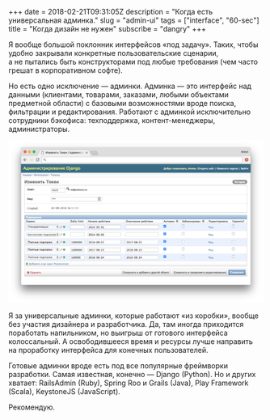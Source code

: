+++
date = 2018-02-21T09:31:05Z
description = "Когда есть универсальная админка."
slug = "admin-ui"
tags = ["interface", "60-sec"]
title = "Когда дизайн не нужен"
subscribe = "dangry"
+++

Я вообще большой поклонник интерфейсов «под задачу». Таких, чтобы удобно закрывали конкретные пользовательские сценарии, а не пытались быть конструкторами под любые требования (чем часто грешат в корпоративном софте).

Но есть одно исключение — админки. Админка — это интерфейс над данными (клиентами, товарами, заказами, любыми объектами предметной области) с базовыми возможностями вроде поиска, фильтрации и редактирования. Работают с админкой исключительно сотрудники бэкофиса: техподдержка, контент-менеджеры, администраторы.

![Типичная админка](admin-ui.png)

Я за универсальные админки, которые работают «из коробки», вообще без участия дизайнера и разработчика. Да, там иногда приходится поработать напильником, но выигрыш от готового интерфейса колоссальный. А освободившееся время и ресурсы лучше направить на проработку интерфейса для конечных пользователей.

Готовые админки вроде есть под все популярные фреймворки разработки. Самая известная, конечно — Django (Python). Но и других хватает: RailsAdmin (Ruby), Spring Roo и Grails (Java), Play Framework (Scala), KeystoneJS (JavaScript).

Рекомендую.
